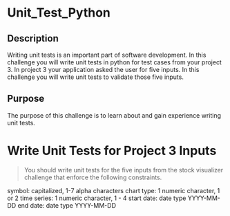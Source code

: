 # Unit_Test_Python

## Description

Writing unit tests is an important part of software development. 
In this challenge you will write unit tests in python for test cases from your project 3. 
In project 3 your application asked the user for five inputs. 
In this challenge you will write unit tests to validate those five inputs.

## Purpose

The purpose of this challenge is to learn about and gain experience writing unit tests.


# Write Unit Tests for Project 3 Inputs
> You should write unit tests for the five inputs from the stock visualizer challenge that enforce the following constraints.

symbol: capitalized, 1-7 alpha characters
chart type: 1 numeric character, 1 or 2
time series: 1 numeric character, 1 - 4
start date: date type YYYY-MM-DD
end date: date type YYYY-MM-DD
